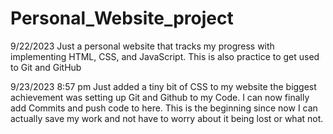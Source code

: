 # Personal_Website_project

9/22/2023
Just a personal website that tracks my progress with implementing HTML, CSS, and JavaScript.
This is also practice to get used to Git and GitHub


9/23/2023 8:57 pm
Just added a tiny bit of CSS to my website the biggest achievement was setting up Git and Github to my Code.
I can now finally add Commits and push code to here. 
This is the beginning since now I can actually save my work and not have to worry about it being lost or what not.
